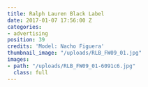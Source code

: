 ```yaml
---
title: Ralph Lauren Black Label
date: 2017-01-07 17:56:00 Z
categories:
- advertising
position: 39
credits: 'Model: Nacho Figuera'
thumbnail_image: "/uploads/RLB_FW09_01.jpg"
images:
- path: "/uploads/RLB_FW09_01-6091c6.jpg"
  class: full
---
```


